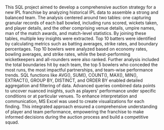 This SQL project aimed to develop a comprehensive auction strategy for a new IPL franchise by analyzing historical IPL data to assemble a strong and balanced team. The analysis centered around two tables: one capturing granular records of each ball bowled, including runs scored, wickets taken, and player details, and the other comprising venue details, umpire names, man of the match awards, and match-level statistics. By joining these tables, multiple key insights were extracted. Top 10 batters were identified by calculating metrics such as batting averages, strike rates, and boundary percentages. Top 10 bowlers were analyzed based on economy rates, bowling averages, and strike rates, while the best-performing wicketkeepers and all-rounders were also ranked. Further analysis included the total boundaries hit by each team, the top 5 bowlers who conceded the most runs, the most impactful partnerships, and team-wise performance trends. SQL functions like AVG(), SUM(), COUNT(), MAX(), MIN(), EXTRACT(), GROUP BY, DISTINCT, and ORDER BY enabled detailed aggregation and filtering of data. Advanced queries combined data points to uncover nuanced insights, such as players' performance under specific conditions or at particular venues.
To enhance interpretation and communication, MS Excel was used to create visualizations for each finding. This integrated approach ensured a comprehensive understanding of player and team performance, empowering the franchise to make informed decisions during the auction process and build a competitive squad.
